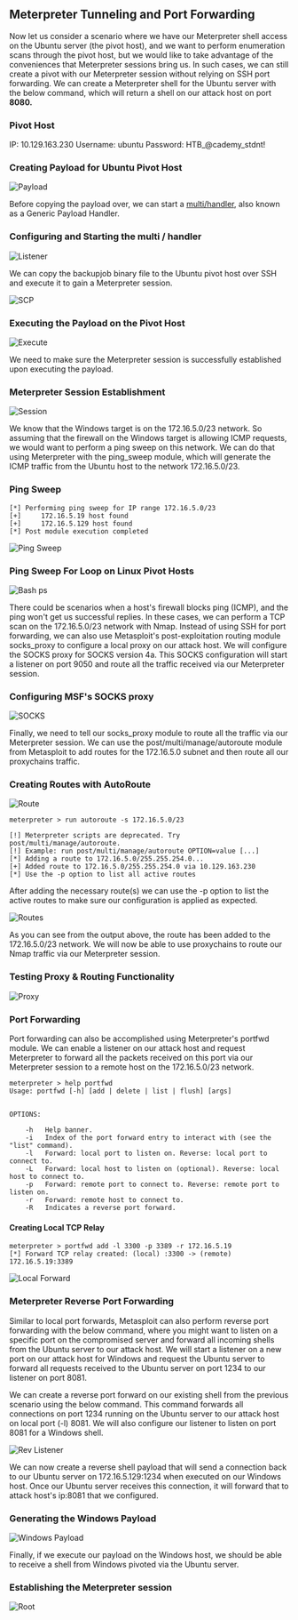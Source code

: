 ## Meterpreter Tunneling and Port Forwarding

Now let us consider a scenario where we have our Meterpreter shell access on the Ubuntu server (the pivot host), and we want to perform enumeration scans through the pivot host, but we would like to take advantage of the conveniences that Meterpreter sessions bring us. In such cases, we can still create a pivot with our Meterpreter session without relying on SSH port forwarding. We can create a Meterpreter shell for the Ubuntu server with the below command, which will return a shell on our attack host on port **8080.**

### Pivot Host

IP: 10.129.163.230
Username: ubuntu
Password: HTB_@cademy_stdnt!

### Creating Payload for Ubuntu Pivot Host

![Payload](/Pivoting-Tunneling-and-Port-Forwarding/Meterpreter-Tunneling-and-Port-Forwarding/images/met-payload.png) 

Before copying the payload over, we can start a [multi/handler](https://www.rapid7.com/db/modules/exploit/multi/handler/), also known as a Generic Payload Handler.


### Configuring and Starting the multi / handler

![Listener](/Pivoting-Tunneling-Port-Forwarding/Meterpreter-Tunneling-and-Port-Forwarding/images/listener.png) 

We can copy the backupjob binary file to the Ubuntu pivot host over SSH and execute it to gain a Meterpreter session.

![SCP](/Pivoting-Tunneling-Port-Forwarding/Meterpreter-Tunneling-and-Port-Forwarding/images/scp.png) 


### Executing the Payload on the Pivot Host

![Execute](/Pivoting-Tunneling-Port-Forwarding/Meterpreter-Tunneling-and-Port-Forwarding/images/execute.png) 

We need to make sure the Meterpreter session is successfully established upon executing the payload.

### Meterpreter Session Establishment

![Session](/Pivoting-Tunneling-Port-Forwarding/Meterpreter-Tunneling-and-Port-Forwarding/images/session.png) 

We know that the Windows target is on the 172.16.5.0/23 network. So assuming that the firewall on the Windows target is allowing ICMP requests, we would want to perform a ping sweep on this network. We can do that using Meterpreter with the ping_sweep module, which will generate the ICMP traffic from the Ubuntu host to the network 172.16.5.0/23.


### Ping Sweep

	[*] Performing ping sweep for IP range 172.16.5.0/23
	[+]     172.16.5.19 host found
	[+]     172.16.5.129 host found
	[*] Post module execution completed

![Ping Sweep](/Pivoting-Tunneling-Port-Forwarding/Meterpreter-Tunneling-and-Port-Forwarding/images/ping-sweep.png) 


### Ping Sweep For Loop on Linux Pivot Hosts

![Bash ps](/Pivoting-Tunneling-Port-Forwarding/Meterpreter-Tunneling-and-Port-Forwarding/images/bash-ping-sweep.png) 


There could be scenarios when a host's firewall blocks ping (ICMP), and the ping won't get us successful replies. In these cases, we can perform a TCP scan on the 172.16.5.0/23 network with Nmap. Instead of using SSH for port forwarding, we can also use Metasploit's post-exploitation routing module socks_proxy to configure a local proxy on our attack host. We will configure the SOCKS proxy for SOCKS version 4a. This SOCKS configuration will start a listener on port 9050 and route all the traffic received via our Meterpreter session.


### Configuring MSF's SOCKS proxy

![SOCKS](/Pivoting-Tunneling-Port-Forwarding/Meterpreter-Tunneling-and-Port-Forwarding/images/socks.png) 


Finally, we need to tell our socks_proxy module to route all the traffic via our Meterpreter session. We can use the post/multi/manage/autoroute module from Metasploit to add routes for the 172.16.5.0 subnet and then route all our proxychains traffic.

### Creating Routes with AutoRoute

![Route](/Pivoting-Tunneling-Port-Forwarding/Meterpreter-Tunneling-and-Port-Forwarding/images/route.png) 

	meterpreter > run autoroute -s 172.16.5.0/23

	[!] Meterpreter scripts are deprecated. Try post/multi/manage/autoroute.
	[!] Example: run post/multi/manage/autoroute OPTION=value [...]
	[*] Adding a route to 172.16.5.0/255.255.254.0...
	[+] Added route to 172.16.5.0/255.255.254.0 via 10.129.163.230
	[*] Use the -p option to list all active routes


After adding the necessary route(s) we can use the -p option to list the active routes to make sure our configuration is applied as expected.

![Routes](/Pivoting-Tunneling-Port-Forwarding/Meterpreter-Tunneling-and-Port-Forwarding/images/routes.png) 


As you can see from the output above, the route has been added to the 172.16.5.0/23 network. We will now be able to use proxychains to route our Nmap traffic via our Meterpreter session.


### Testing Proxy & Routing Functionality

![Proxy](/Pivoting-Tunneling-Port-Forwarding/Meterpreter-Tunneling-and-Port-Forwarding/images/proxy.png) 


### Port Forwarding

Port forwarding can also be accomplished using Meterpreter's portfwd module. We can enable a listener on our attack host and request Meterpreter to forward all the packets received on this port via our Meterpreter session to a remote host on the 172.16.5.0/23 network.

	meterpreter > help portfwd
	Usage: portfwd [-h] [add | delete | list | flush] [args]


	OPTIONS:

	    -h   Help banner.
	    -i   Index of the port forward entry to interact with (see the "list" command).
	    -l   Forward: local port to listen on. Reverse: local port to connect to.
	    -L   Forward: local host to listen on (optional). Reverse: local host to connect to.
	    -p   Forward: remote port to connect to. Reverse: remote port to listen on.
	    -r   Forward: remote host to connect to.
	    -R   Indicates a reverse port forward.


#### Creating Local TCP Relay

	meterpreter > portfwd add -l 3300 -p 3389 -r 172.16.5.19
	[*] Forward TCP relay created: (local) :3300 -> (remote) 172.16.5.19:3389

![Local Forward](/Pivoting-Tunneling-Port-Forwarding/Meterpreter-Tunneling-and-Port-Forwarding/images/local-fwd.png) 

### Meterpreter Reverse Port Forwarding

Similar to local port forwards, Metasploit can also perform reverse port forwarding with the below command, where you might want to listen on a specific port on the compromised server and forward all incoming shells from the Ubuntu server to our attack host. We will start a listener on a new port on our attack host for Windows and request the Ubuntu server to forward all requests received to the Ubuntu server on port 1234 to our listener on port 8081.

We can create a reverse port forward on our existing shell from the previous scenario using the below command. This command forwards all connections on port 1234 running on the Ubuntu server to our attack host on local port (-l) 8081. We will also configure our listener to listen on port 8081 for a Windows shell.

![Rev Listener](/Pivoting-Tunneling-Port-Forwarding/Meterpreter-Tunneling-and-Port-Forwarding/images/rev-listener.png) 

We can now create a reverse shell payload that will send a connection back to our Ubuntu server on 172.16.5.129:1234 when executed on our Windows host. Once our Ubuntu server receives this connection, it will forward that to attack host's ip:8081 that we configured.

### Generating the Windows Payload


![Windows Payload](/Pivoting-Tunneling-Port-Forwarding/Meterpreter-Tunneling-and-Port-Forwarding/images/win-payload.png) 


Finally, if we execute our payload on the Windows host, we should be able to receive a shell from Windows pivoted via the Ubuntu server.

### Establishing the Meterpreter session


![Root](/Pivoting-Tunneling-Port-Forwarding/Meterpreter-Tunneling-and-Port-Forwarding/images/root.png) 
